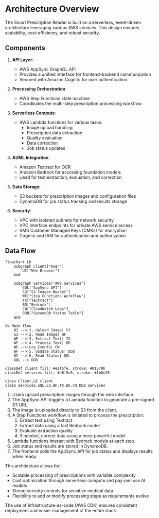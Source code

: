 # Architecture Overview

The Smart Prescription Reader is built on a serverless, event-driven architecture leveraging various AWS services. This
design ensures scalability, cost-efficiency, and robust security.

## Components

1. **API Layer**:
    - AWS AppSync GraphQL API
    - Provides a unified interface for frontend-backend communication
    - Secured with Amazon Cognito for user authentication

2. **Processing Orchestration**:
    - AWS Step Functions state machine
    - Coordinates the multi-step prescription processing workflow

3. **Serverless Compute**:
    - AWS Lambda functions for various tasks:
        - Image upload handling
        - Prescription data extraction
        - Quality evaluation
        - Data correction
        - Job status updates

4. **AI/ML Integration**:
    - Amazon Textract for OCR
    - Amazon Bedrock for accessing foundation models
    - Used for text extraction, evaluation, and correction

6. **Data Storage**:
    - S3 buckets for prescription images and configuration files
    - DynamoDB for job status tracking and results storage

7. **Security**:
    - VPC with isolated subnets for network security
    - VPC Interface endpoints for private AWS service access
    - KMS Customer Managed Keys (CMKs) for encryption
    - Cognito and IAM for authentication and authorization

## Data Flow

[comment]: # (@formatter:off)

```mermaid
flowchart LR
    subgraph Client["User"]
        UI["Web Browser"]
    end

    subgraph Services["AWS Services"]
        GQL["AppSync API"]
        S3["S3 Images Bucket"]
        WF["Step Functions Workflow"]
        TX["Textract"]
        BR["Bedrock"]
        CW["CloudWatch Logs"]
        DDB["DynamoDB Status Table"]
    end

%% Main flow
    UI -->|1. Upload Image| S3
    S3 -->|2. Read Image| WF
    WF -->|3. Extract Text| TX
    WF -->|4. Process Text| BR
    WF -->|Log Events| CW
    WF -->|5. Update Status| DDB
    UI -->|6. Read Status| GQL
    GQL --> DDB

classDef client fill: #e1f5fe, stroke: #01579b
classDef services fill: #e8f5e9, stroke: #1b5e20

class Client,UI client
class Services,GQL,S3,WF,TX,BR,CW,DDB services

```

[comment]: # (@formatter:on)

1. Users upload prescription images through the web interface.
2. The AppSync API triggers a Lambda function to generate a pre-signed S3 URL.
3. The image is uploaded directly to S3 from the client.
4. A Step Functions workflow is initiated to process the prescription:
    1. Extract text using Textract
    2. Extract data using a fast Bedrock model
    3. Evaluate extraction quality
    4. If needed, correct data using a more powerful model
5. Lambda functions interact with Bedrock models at each step.
6. Job status and results are stored in DynamoDB.
7. The frontend polls the AppSync API for job status and displays results when ready.

This architecture allows for:

- Scalable processing of prescriptions with variable complexity
- Cost optimization through serverless compute and pay-per-use AI models
- Strong security controls for sensitive medical data
- Flexibility to add or modify processing steps as requirements evolve

The use of infrastructure-as-code (AWS CDK) ensures consistent deployment and easier management of the entire stack.